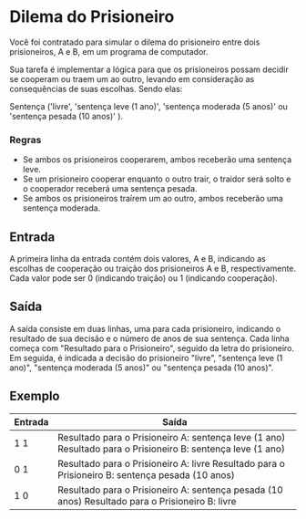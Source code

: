 # Dilema do Prisioneiro

Você foi contratado para simular o dilema do prisioneiro entre dois prisioneiros, A e B, em um programa de computador.

Sua tarefa é implementar a lógica para que os prisioneiros possam decidir se cooperam ou traem um ao outro, levando em consideração as consequências de suas escolhas. Sendo elas:

Sentença ('livre', 'sentença leve (1 ano)', 'sentença moderada (5 anos)' ou 'sentença pesada (10 anos)' ).

### Regras

- Se ambos os prisioneiros cooperarem, ambos receberão uma sentença leve.
- Se um prisioneiro cooperar enquanto o outro trair, o traidor será solto e o cooperador receberá uma sentença pesada.
- Se ambos os prisioneiros traírem um ao outro, ambos receberão uma sentença moderada.

## Entrada

A primeira linha da entrada contém dois valores, A e B, indicando as escolhas de cooperação ou traição dos prisioneiros A e B, respectivamente. Cada valor pode ser 0 (indicando traição) ou 1 (indicando cooperação).

## Saída

A saída consiste em duas linhas, uma para cada prisioneiro, indicando o resultado de sua decisão e o número de anos de sua sentença. Cada linha começa com "Resultado para o Prisioneiro", seguido da letra do prisioneiro. Em seguida, é indicada a decisão do prisioneiro "livre", "sentença leve (1 ano)", "sentença moderada (5 anos)" ou "sentença pesada (10 anos)".

## Exemplo

| Entrada | Saída                                                                                                       |
| ------- | ----------------------------------------------------------------------------------------------------------- |
| 1 1     | Resultado para o Prisioneiro A: sentença leve (1 ano) Resultado para o Prisioneiro B: sentença leve (1 ano) |
| 0 1     | Resultado para o Prisioneiro A: livre Resultado para o Prisioneiro B: sentença pesada (10 anos)             |
| 1 0     | Resultado para o Prisioneiro A: sentença pesada (10 anos) Resultado para o Prisioneiro B: livre             |

